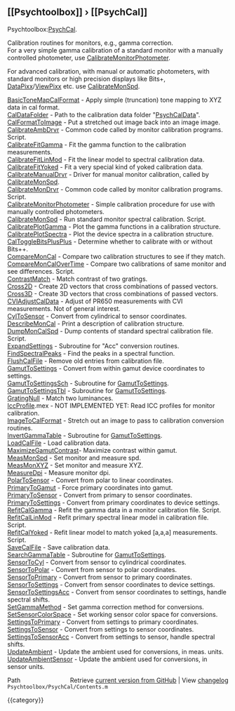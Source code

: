 ## [[Psychtoolbox]] &#8250; [[PsychCal]]

Psychtoolbox:[PsychCal](PsychCal).  
  
Calibration routines for monitors, e.g., gamma correction.  
For a very simple gamma calibration of a standard monitor with a manually  
controlled photometer, use [CalibrateMonitorPhotometer](CalibrateMonitorPhotometer).  
  
For advanced calibration, with manual or automatic photometers, with  
standard monitors or high precision displays like Bits+,  
[DataPixx](DataPixx)/[ViewPixx](ViewPixx) etc. use [CalibrateMonSpd](CalibrateMonSpd).  
  
  
  
  [BasicToneMapCalFormat](BasicToneMapCalFormat) - Apply simple (truncation) tone mapping to XYZ data in cal format.  
  [CalDataFolder](CalDataFolder)       - Path to the calibration data folder "[PsychCalData](PsychCalData)".  
  [CalFormatToImage](CalFormatToImage)    - Put a stretched out image back into an image image.  
  [CalibrateAmbDrvr](CalibrateAmbDrvr)    - Common code called by monitor calibration programs.  Script.  
  [CalibrateFitGamma](CalibrateFitGamma)   - Fit the gamma function to the calibration measurements.  
  [CalibrateFitLinMod](CalibrateFitLinMod)  - Fit the linear model to spectral calibration data.  
  [CalibrateFitYoked](CalibrateFitYoked)   - Fit a very special kind of yoked calibration data.  
  [CalibrateManualDrvr](CalibrateManualDrvr) - Driver for manual monitor calibration, called by [CalibrateMonSpd](CalibrateMonSpd).  
  [CalibrateMonDrvr](CalibrateMonDrvr)    - Common code called by monitor calibration programs.  Script.  
  [CalibrateMonitorPhotometer](CalibrateMonitorPhotometer) - Simple calibration procedure for use with manually controlled photometers.  
  [CalibrateMonSpd](CalibrateMonSpd)     - Run standard monitor spectral calibration.  Script.  
  [CalibratePlotGamma](CalibratePlotGamma)  - Plot the gamma functions in a calibration structure.  
  [CalibratePlotSpectra](CalibratePlotSpectra) - Plot the device spectra in a calibration structure.  
  [CalToggleBitsPlusPlus](CalToggleBitsPlusPlus) - Determine whether to calibrate with or without Bits++.  
  [CompareMonCal](CompareMonCal)       - Compare two calibration structures to see if they match.  
  [CompareMonCalOverTime](CompareMonCalOverTime) - Compare two calibrations of same monitor and see differences.  Script.  
  [ContrastMatch](ContrastMatch)       - Match contrast of two gratings.  
  [Cross2D](Cross2D)             - Create 2D vectors that cross combinations of passed vectors.  
  [Cross3D](Cross3D)             - Create 3D vectors that cross combinations of passed vectors.  
  [CVIAdjustCalData](CVIAdjustCalData)    - Adjust of PR650 measurements with CVI measurements.  Not of general interest.  
  [CylToSensor](CylToSensor)         - Convert from cylindrical to sensor coordinates.  
  [DescribeMonCal](DescribeMonCal)      - Print a description of calibration structure.  
  [DumpMonCalSpd](DumpMonCalSpd)       - Dump contents of standard spectral calibration file.  Script.  
  [ExpandSettings](ExpandSettings)      - Subroutine for "Acc" conversion routines.  
  [FindSpectralPeaks](FindSpectralPeaks)   - Find the peaks in a spectral function.  
  [FlushCalFile](FlushCalFile)        - Remove old entries from calibration file.  
  [GamutToSettings](GamutToSettings)     - Convert from within gamut device coordinates to settings.  
  [GamutToSettingsSch](GamutToSettingsSch)  - Subroutine for [GamutToSettings](GamutToSettings).  
  [GamutToSettingsTbl](GamutToSettingsTbl)  - Subroutine for [GamutToSettings](GamutToSettings).  
  [GratingNull](GratingNull)         - Match two luminances.  
  [IccProfile](IccProfile).mex      - NOT IMPLEMENTED YET: Read ICC profiles for monitor calibration.  
  [ImageToCalFormat](ImageToCalFormat)    - Stretch out an image to pass to calibration conversion routines.  
  [InvertGammaTable](InvertGammaTable)    - Subroutine for [GamutToSettings](GamutToSettings).  
  [LoadCalFile](LoadCalFile)         - Load calibration data.  
  [MaximizeGamutContrast](MaximizeGamutContrast)- Maximize contrast within gamut.  
  [MeasMonSpd](MeasMonSpd)          - Set monitor and measure spd.  
  [MeasMonXYZ](MeasMonXYZ)          - Set monitor and measure XYZ.  
  [MeasureDpi](MeasureDpi)          - Measure monitor dpi.  
  [PolarToSensor](PolarToSensor)       - Convert from polar to linear coordinates.  
  [PrimaryToGamut](PrimaryToGamut)      - Force primary coordinates into gamut.  
  [PrimaryToSensor](PrimaryToSensor)     - Convert from primary to sensor coordinates.  
  [PrimaryToSettings](PrimaryToSettings)   - Convert from primary coordinates to device settings.  
  [RefitCalGamma](RefitCalGamma)       - Refit the gamma data in a monitor calibration file.  Script.  
  [RefitCalLinMod](RefitCalLinMod)      - Refit primary spectral linear model in calibration file.  Script.  
  [RefitCalYoked](RefitCalYoked)       - Refit linear model to match yoked [a,a,a] measurements. Script.  
  [SaveCalFile](SaveCalFile)         - Save calibration data.  
  [SearchGammaTable](SearchGammaTable)     - Subroutine for [GamutToSettings](GamutToSettings).  
  [SensorToCyl](SensorToCyl)         - Convert from sensor to cylindrical coordinates.  
  [SensorToPolar](SensorToPolar)       - Convert from sensor to polar coordinates.  
  [SensorToPrimary](SensorToPrimary)     - Convert from sensor to primary coordinates.  
  [SensorToSettings](SensorToSettings)    - Convert from sensor coordinates to device settings.  
  [SensorToSettingsAcc](SensorToSettingsAcc) - Convert from sensor coordinates to settings, handle spectral shifts.  
  [SetGammaMethod](SetGammaMethod)      - Set gamma correction method for conversions.  
  [SetSensorColorSpace](SetSensorColorSpace) - Set working sensor color space for conversions.  
  [SettingsToPrimary](SettingsToPrimary)   - Convert from settings to primary coordinates.  
  [SettingsToSensor](SettingsToSensor)    - Convert from settings to sensor coordinates.  
  [SettingsToSensorAcc](SettingsToSensorAcc) - Convert from settings to sensor, handle spectral shifts.  
  [UpdateAmbient](UpdateAmbient)       - Update the ambient used for conversions, in meas. units.  
  [UpdateAmbientSensor](UpdateAmbientSensor) - Update the ambient used for conversions, in sensor units.  




<div class="code_header" style="text-align:right;">
  <span style="float:left;">Path&nbsp;&nbsp;</span> <span class="counter">Retrieve <a href=
  "https://raw.github.com/Psychtoolbox-3/Psychtoolbox-3/beta/Psychtoolbox/PsychCal/Contents.m">current version from GitHub</a> | View <a href=
  "https://github.com/Psychtoolbox-3/Psychtoolbox-3/commits/beta/Psychtoolbox/PsychCal/Contents.m">changelog</a></span>
</div>
<div class="code">
  <code>Psychtoolbox/PsychCal/Contents.m</code>
</div>

{{category}}